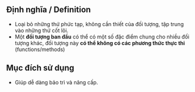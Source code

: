 ## Định nghĩa / Definition
- Loại bỏ những thứ phức tạp, không cần thiết của đối tượng, tập trung vào những thứ cốt lõi.
- Một **đối tượng ban đầu** có thể có một số đặc điểm chung cho nhiều đối tượng khác, đối tượng này **có thể không có các phương thức thực thi** (functions/methods)
## Mục đích sử dụng
- Giúp dễ dàng bảo trì và nâng cấp.